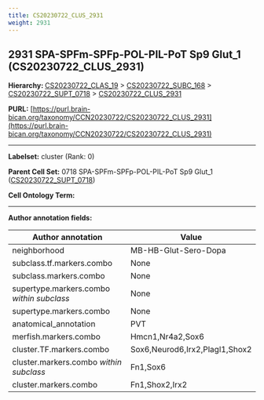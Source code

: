 ```yaml
---
title: CS20230722_CLUS_2931
weight: 2931
---
```

## 2931 SPA-SPFm-SPFp-POL-PIL-PoT Sp9 Glut_1 (CS20230722_CLUS_2931)
<b>Hierarchy: </b>
[CS20230722_CLAS_19](../CS20230722_CLAS_19) >
[CS20230722_SUBC_168](../CS20230722_SUBC_168) >
[CS20230722_SUPT_0718](../CS20230722_SUPT_0718) >
[CS20230722_CLUS_2931](../CS20230722_CLUS_2931)

**PURL:** [https://purl.brain-bican.org/taxonomy/CCN20230722/CS20230722_CLUS_2931](https://purl.brain-bican.org/taxonomy/CCN20230722/CS20230722_CLUS_2931)

---


**Labelset:** cluster (Rank: 0)

**Parent Cell Set:** 0718 SPA-SPFm-SPFp-POL-PIL-PoT Sp9 Glut_1 ([CS20230722_SUPT_0718](../CS20230722_SUPT_0718))



**Cell Ontology Term:** 

[MARKER GENES.]: #


---

[TRANSFERRED ANNOTATIONS.]: #


[AUTHOR ANNOTATION FIELDS.]: #


**Author annotation fields:**

| Author annotation | Value |
|-------------------|-------|
|neighborhood|MB-HB-Glut-Sero-Dopa|
|subclass.tf.markers.combo|None|
|subclass.markers.combo|None|
|supertype.markers.combo _within subclass_|None|
|supertype.markers.combo|None|
|anatomical_annotation|PVT|
|merfish.markers.combo|Hmcn1,Nr4a2,Sox6|
|cluster.TF.markers.combo|Sox6,Neurod6,Irx2,Plagl1,Shox2|
|cluster.markers.combo _within subclass_|Fn1,Sox6|
|cluster.markers.combo|Fn1,Shox2,Irx2|

